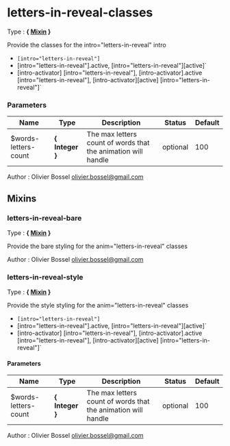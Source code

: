 # letters-in-reveal-classes

<!-- @namespace: text-intro.letters-in-reveal-classes -->

Type : **{ [Mixin](http://www.sass-lang.com/documentation/file.SASS_REFERENCE.html#mixins) }**


Provide the classes for the intro="letters-in-reveal" intro
- `[intro="letters-in-reveal"]`
- [intro="letters-in-reveal"].active, [intro="letters-in-reveal"][active]`
- [intro-activator] [intro="letters-in-reveal"], [intro-activator].active [intro="letters-in-reveal"], [intro-activator][active] [intro="letters-in-reveal"]`



### Parameters
Name  |  Type  |  Description  |  Status  |  Default
------------  |  ------------  |  ------------  |  ------------  |  ------------
$words-letters-count  |  **{ Integer }**  |  The max letters count of words that the animation will handle  |  optional  |  100

Author : Olivier Bossel [olivier.bossel@gmail.com](mailto:olivier.bossel@gmail.com)


## Mixins


### letters-in-reveal-bare

<!-- @namespace: text-intro.letters-in-reveal-bare -->

Type : **{ [Mixin](http://www.sass-lang.com/documentation/file.SASS_REFERENCE.html#mixins) }**


Provide the bare styling for the anim="letters-in-reveal" classes


Author : Olivier Bossel [olivier.bossel@gmail.com](mailto:olivier.bossel@gmail.com)


### letters-in-reveal-style

<!-- @namespace: text-intro.letters-in-reveal-style -->

Type : **{ [Mixin](http://www.sass-lang.com/documentation/file.SASS_REFERENCE.html#mixins) }**


Provide the style styling for the anim="letters-in-reveal" classes
- `[intro="letters-in-reveal"]`
- [intro="letters-in-reveal"].active, [intro="letters-in-reveal"][active]`
- [intro-activator] [intro="letters-in-reveal"], [intro-activator].active [intro="letters-in-reveal"], [intro-activator][active] [intro="letters-in-reveal"]`



#### Parameters
Name  |  Type  |  Description  |  Status  |  Default
------------  |  ------------  |  ------------  |  ------------  |  ------------
$words-letters-count  |  **{ Integer }**  |  The max letters count of words that the animation will handle  |  optional  |  100

Author : Olivier Bossel [olivier.bossel@gmail.com](mailto:olivier.bossel@gmail.com)
